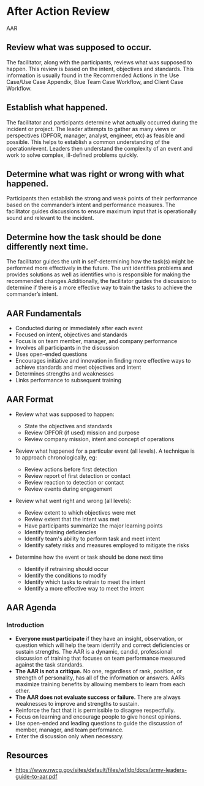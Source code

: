 # After Action Review
AAR

## Review what was supposed to occur.
The facilitator, along with the participants, reviews what was supposed to happen. This review is based on the intent, objectives and standards. This information is usually found in the Recommended Actions in the Use Case/Use Case Appendix, Blue Team Case Workflow, and Client Case Workflow.

## Establish what happened.
The facilitator and participants determine what actually occurred during the incident or project. The leader attempts to gather as many views or perspectives (OPFOR, manager, analyst, engineer, etc) as feasible and possible. This helps to establish a common understanding of the operation/event. Leaders then understand the complexity of an event and work to solve complex, ill-defined problems quickly.

## Determine what was right or wrong with what happened.
Participants then establish the strong and weak points of their performance based on the commander’s intent and performance measures. The facilitator guides discussions to ensure maximum input that is operationally sound and relevant to the incident.

## Determine how the task should be done differently next time.
The facilitator guides the unit in self-determining how the task(s) might be performed more effectively in the future. The unit identifies problems and provides solutions as well as identifies who is responsible for making the recommended changes.Additionally, the facilitator guides the discussion to determine if there is a more effective way to train the tasks to achieve the commander’s intent.


## AAR Fundamentals
- Conducted during or immediately after each event
- Focused on intent, objectives and standards
- Focus is on team member, manager, and company performance
- Involves all participants in the discussion
- Uses open-ended questions
- Encourages initiative and innovation in finding more effective ways to achieve standards and meet objectives and intent
- Determines strengths and weaknesses
- Links performance to subsequent training

## AAR Format
- Review what was supposed to happen:
  - State the objectives and standards
  - Review OPFOR (if used) mission and purpose
  - Review company mission, intent and concept of operations

- Review what happened for a particular event (all levels).  A technique is to approach chronologically, eg:
  - Review actions before first detection
  - Review report of first detection or contact
  - Review reaction to  detection or contact
  - Review events during engagement

- Review what went right and wrong (all levels):
  - Review extent to which objectives were met
  - Review extent that the intent was met
  - Have participants summarize the major learning points
  - Identify training deficiencies
  - Identify team's ability to perform task and meet intent
  - Identify safety risks and measures employed to mitigate the risks

- Determine how the event or task should be done next time
  - Identify if retraining should occur
  - Identify the conditions to modify
  - Identify which tasks to retrain to meet the intent
  - Identify a more effective way to meet the intent

## AAR Agenda
### Introduction
- **Everyone must  participate** if  they  have an insight,  observation,  or  question which will help the team identify and correct deficiencies or sustain strengths. The AAR is a dynamic, candid, professional discussion of training that focuses on team performance measured against the task standards.
- **The AAR  is not a critique.** No one, regardless of rank,  position, or strength of personality, has all of the information or answers. AARs maximize training benefits by allowing members to learn from each other.
- **The AAR does not evaluate success or failure.** There are always weaknesses to improve and strengths to  sustain.
- Reinforce the fact that it is permissible to disagree respectfully.
- Focus on learning and encourage people to give honest opinions.
- Use open-ended and leading questions to guide the discussion of member, manager, and team performance.
- Enter the discussion only when necessary.

## Resources
- https://www.nwcg.gov/sites/default/files/wfldp/docs/army-leaders-guide-to-aar.pdf



